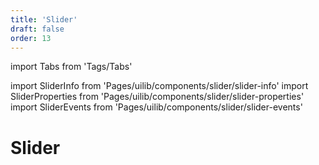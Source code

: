 ```yaml
---
title: 'Slider'
draft: false
order: 13
---
```


import Tabs from 'Tags/Tabs'

import SliderInfo from 'Pages/uilib/components/slider/slider-info'
import SliderProperties from 'Pages/uilib/components/slider/slider-properties'
import SliderEvents from 'Pages/uilib/components/slider/slider-events'

# Slider

<Tabs>
  <Tabs.Content>
    <SliderInfo />
  </Tabs.Content>
  <Tabs.Content>
    <SliderProperties />
  </Tabs.Content>
  <Tabs.Content>
    <SliderEvents />
  </Tabs.Content>
</Tabs>
